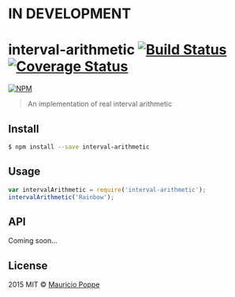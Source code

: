 # IN DEVELOPMENT

# interval-arithmetic [![Build Status][travis-image]][travis-url] [![Coverage Status][coveralls-image]][coveralls-url]

[![NPM][npm-image]][npm-url]

> An implementation of real interval arithmetic

## Install

```sh
$ npm install --save interval-arithmetic
```

## Usage

```js
var intervalArithmetic = require('interval-arithmetic');
intervalArithmetic('Rainbow');
```


## API

Coming soon...

## License

2015 MIT © [Mauricio Poppe]()

[npm-image]: https://nodei.co/npm/interval-arithmetic.png?downloads=true
[npm-url]: https://npmjs.org/package/interval-arithmetic
[travis-image]: https://travis-ci.org/maurizzzio/interval-arithmetic.svg?branch=master
[travis-url]: https://travis-ci.org/maurizzzio/interval-arithmetic
[coveralls-image]: https://coveralls.io/repos/maurizzzio/interval-arithmetic/badge.svg
[coveralls-url]: https://coveralls.io/r/maurizzzio/interval-arithmetic
